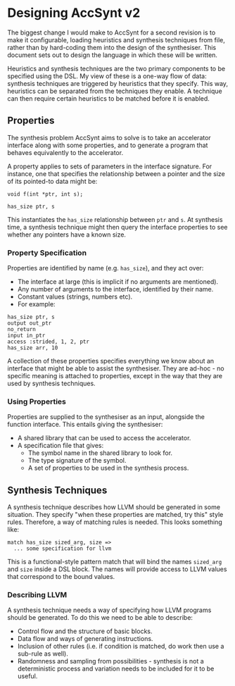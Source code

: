 # Designing AccSynt v2

The biggest change I would make to AccSynt for a second revision is to make it
configurable, loading heuristics and synthesis techniques from file, rather than
by hard-coding them into the design of the synthesiser. This document sets out
to design the language in which these will be written.

Heuristics and synthesis techniques are the two primary components to be
specified using the DSL. My view of these is a one-way flow of data: synthesis
techniques are triggered by heuristics that they specify. This way, heuristics
can be separated from the techniques they enable. A technique can then require
certain heuristics to be matched before it is enabled.

## Properties

The synthesis problem AccSynt aims to solve is to take an accelerator interface
along with some properties, and to generate a program that behaves equivalently to
the accelerator. 

A property applies to sets of parameters in the interface signature. For
instance, one that specifies the relationship between a pointer and the size of
its pointed-to data might be:

```
void f(int *ptr, int s);

has_size ptr, s
```

This instantiates the `has_size` relationship between `ptr` and `s`. At
synthesis time, a synthesis technique might then query the interface properties
to see whether any pointers have a known size.

### Property Specification

Properties are identified by name (e.g. `has_size`), and they act over:
* The interface at large (this is implicit if no arguments are mentioned).
* Any number of arguments to the interface, identified by their name.
* Constant values (strings, numbers etc).
* For example:
```
has_size ptr, s
output out_ptr
no_return
input in_ptr
access :strided, 1, 2, ptr
has_size arr, 10
```

A collection of these properties specifies everything we know about an interface
that might be able to assist the synthesiser. They are ad-hoc - no specific
meaning is attached to properties, except in the way that they are used by
synthesis techniques.

### Using Properties

Properties are supplied to the synthesiser as an input, alongside the function
interface. This entails giving the synthesiser:
* A shared library that can be used to access the accelerator.
* A specification file that gives:
  * The symbol name in the shared library to look for.
  * The type signature of the symbol.
  * A set of properties to be used in the synthesis process.

## Synthesis Techniques

A synthesis technique describes how LLVM should be generated in some situation.
They specify "when these properties are matched, try this" style rules.
Therefore, a way of matching rules is needed. This looks something like:
```
match has_size sized_arg, size =>
  ... some specification for llvm
```

This is a functional-style pattern match that will bind the names `sized_arg`
and `size` inside a DSL block. The names will provide access to LLVM values that
correspond to the bound values.

### Describing LLVM

A synthesis technique needs a way of specifying how LLVM programs should be
generated. To do this we need to be able to describe:
* Control flow and the structure of basic blocks.
* Data flow and ways of generating instructions.
* Inclusion of other rules (i.e. if condition is matched, do work then use a
  sub-rule as well).
* Randomness and sampling from possibilities - synthesis is not a deterministic
  process and variation needs to be included for it to be useful.
